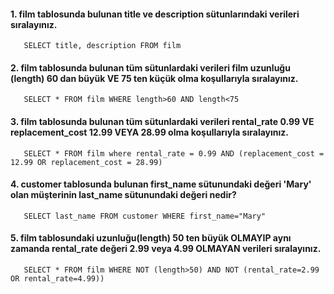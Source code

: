 #### 1. film tablosunda bulunan title ve description sütunlarındaki verileri sıralayınız.
```
   SELECT title, description FROM film
```

#### 2. film tablosunda bulunan tüm sütunlardaki verileri film uzunluğu (length) 60 dan büyük VE 75 ten küçük olma koşullarıyla sıralayınız.
```
   SELECT * FROM film WHERE length>60 AND length<75
```

#### 3. film tablosunda bulunan tüm sütunlardaki verileri rental_rate 0.99 VE replacement_cost 12.99 VEYA 28.99 olma koşullarıyla sıralayınız.
```
   SELECT * FROM film where rental_rate = 0.99 AND (replacement_cost = 12.99 OR replacement_cost = 28.99)
```

#### 4. customer tablosunda bulunan first_name sütunundaki değeri 'Mary' olan müşterinin last_name sütunundaki değeri nedir?
```
   SELECT last_name FROM customer WHERE first_name="Mary"
```

#### 5. film tablosundaki uzunluğu(length) 50 ten büyük OLMAYIP aynı zamanda rental_rate değeri 2.99 veya 4.99 OLMAYAN verileri sıralayınız.
```
   SELECT * FROM film WHERE NOT (length>50) AND NOT (rental_rate=2.99 OR rental_rate=4.99))
```
    